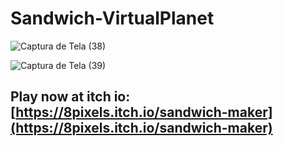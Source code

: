 # Sandwich-VirtualPlanet


![Captura de Tela (38)](https://github.com/PeGurudado/Sandwich-VirtualPlanet/assets/43541901/20c39745-928c-422a-bc7f-95c91a83f8e9)

![Captura de Tela (39)](https://github.com/PeGurudado/Sandwich-VirtualPlanet/assets/43541901/4e41be3d-37f3-48a2-816d-7dead2773e04)

## Play now at itch io: [https://8pixels.itch.io/sandwich-maker](https://8pixels.itch.io/sandwich-maker) 



